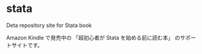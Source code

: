 # stata
Deta repository site for Stata book

Amazon Kindle で発売中の 「超初心者が Stata を始める前に読む本」 のサポートサイトです。
